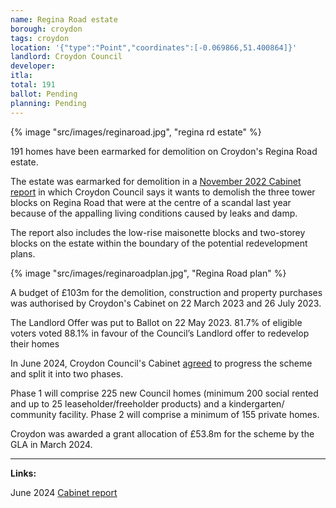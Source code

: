 ```yaml
---
name: Regina Road estate 
borough: croydon
tags: croydon
location: '{"type":"Point","coordinates":[-0.069866,51.400864]}'
landlord: Croydon Council
developer:
itla:
total: 191
ballot: Pending
planning: Pending
---
```

{% image "src/images/reginaroad.jpg", "regina rd estate" %}

191 homes have been earmarked for demolition on Croydon's Regina Road estate.

The estate was earmarked for demolition in a [November 2022 Cabinet report](https://democracy.croydon.gov.uk/documents/s41429/12a%20Report%20-%20Regina%20Road.pdf) in which Croydon Council says it wants to demolish the three tower blocks on Regina Road that were at the centre of a scandal last year because of the appalling living conditions caused by leaks and damp.

The report also includes the low-rise maisonette blocks and two-storey blocks on the estate within the boundary of the potential redevelopment plans.

{% image "src/images/reginaroadplan.jpg", "Regina Road plan" %}

A budget of £103m for the demolition, construction and property purchases was authorised by Croydon's Cabinet on 22 March 2023 and 26 July 2023.

The Landlord Offer was put to Ballot on 22 May 2023. 81.7% of eligible voters voted 88.1% in favour of the Council’s Landlord offer to redevelop their homes

In June 2024, Croydon Council's Cabinet [agreed](https://democracy.croydon.gov.uk/documents/s59160/Regina%20Road%20Cabinet%20Report%20-%20Project%20Update%2015.07.24.pdf) to progress the scheme and split it into two phases. 

Phase 1 will comprise 225 new Council homes (minimum 200 social rented and up to 25 leaseholder/freeholder products) and a kindergarten/ community facility.  Phase 2 will comprise a minimum of 155 private homes.

Croydon was awarded a grant allocation of £53.8m for the scheme by the GLA in March 2024.

---

__Links:__

June 2024 [Cabinet report](https://democracy.croydon.gov.uk/documents/s59160/Regina%20Road%20Cabinet%20Report%20-%20Project%20Update%2015.07.24.pdf)

